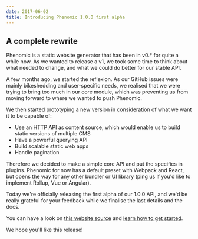 ```yaml
---
date: 2017-06-02
title: Introducing Phenomic 1.0.0 first alpha
---
```


## A complete rewrite

Phenomic is a static website generator that has been in v0.* for quite a while now. As we wanted to release a v1, we took some time to think about what needed to change, and what we could do better for our stable API.

A few months ago, we started the reflexion. As our GitHub issues were mainly bikeshedding and user-specific needs, we realised that we were trying to bring too much in our core module, which was preventing us from moving forward to where we wanted to push Phenomic.

We then started prototyping a new version in consideration of what we want it to be capable of:

- Use an HTTP API as content source, which would enable us to build static versions of multiple CMS
- Have a powerful querying API
- Build scalable static web apps
- Handle pagination

Therefore we decided to make a simple core API and put the specifics in plugins. Phenomic for now has a default preset with Webpack and React, but opens the way for any other bundler or UI library (ping us if you'd like to implement Rollup, Vue or Angular).

Today we're officially releasing the first alpha of our 1.0.0 API, and we'd be really grateful for your feedback while we finalise the last details and the docs.

You can have a look on [this website source](https://github.com/phenomic/phenomic/tree/master/docs) and [learn how to get started](/docs/getting-started).

We hope you'll like this release!
